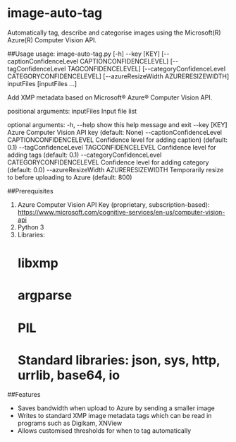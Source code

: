 # image-auto-tag
Automatically tag, describe and categorise images using the Microsoft(R) Azure(R) Computer Vision API.

##Usage
usage: image-auto-tag.py [-h] --key [KEY]
                         [--captionConfidenceLevel CAPTIONCONFIDENCELEVEL]
                         [--tagConfidenceLevel TAGCONFIDENCELEVEL]
                         [--categoryConfidenceLevel CATEGORYCONFIDENCELEVEL]
                         [--azureResizeWidth AZURERESIZEWIDTH]
                         inputFiles [inputFiles ...]

Add XMP metadata based on Microsoft® Azure® Computer Vision API.

positional arguments:
  inputFiles            Input file list

optional arguments:
  -h, --help            show this help message and exit
  --key [KEY]           Azure Computer Vision API key (default: None)
  --captionConfidenceLevel CAPTIONCONFIDENCELEVEL
                        Confidence level for adding caption) (default: 0.1)
  --tagConfidenceLevel TAGCONFIDENCELEVEL
                        Confidence level for adding tags (default: 0.1)
  --categoryConfidenceLevel CATEGORYCONFIDENCELEVEL
                        Confidence level for adding category (default: 0.0)
  --azureResizeWidth AZURERESIZEWIDTH
                        Temporarily resize to <azureResizeWidth> before
                        uploading to Azure (default: 800)

##Prerequisites
1. Azure Computer Vision API Key (proprietary, subscription-based):
https://www.microsoft.com/cognitive-services/en-us/computer-vision-api
2. Python 3
3. Libraries:
	# libxmp
	# argparse
	# PIL
	# Standard libraries: json, sys, http, urrlib, base64, io

##Features
* Saves bandwidth when upload to Azure by sending a smaller image
* Writes to standard XMP image metadata tags which can be read in programs such as Digikam, XNView
* Allows customised thresholds for when to tag automatically

